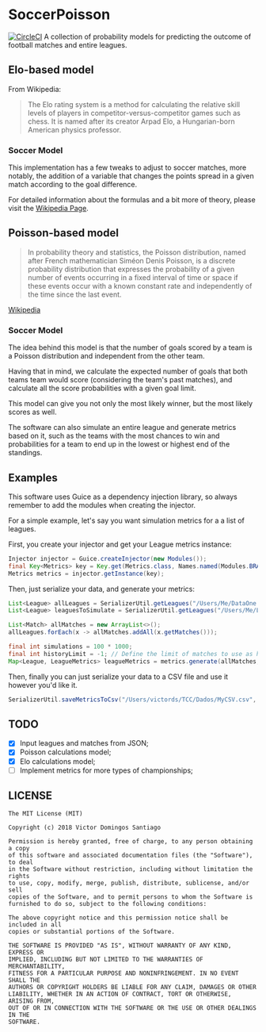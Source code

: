 # SoccerPoisson
[![CircleCI](https://circleci.com/gh/Victor-DS/SoccerPoisson.svg?style=svg)](https://circleci.com/gh/Victor-DS/SoccerPoisson)
A collection of probability models for predicting the outcome of football matches and entire leagues.

## Elo-based model
From Wikipedia:

> The Elo rating system is a method for calculating the relative skill levels of players in competitor-versus-competitor games such as chess. It is named after its creator Arpad Elo, a Hungarian-born American physics professor.

### Soccer Model
This implementation has a few tweaks to adjust to soccer matches, more notably, the addition of a variable that changes the points spread in a given match according to the goal difference.

For detailed information about the formulas and a bit more of theory, please visit the [Wikipedia Page](https://en.wikipedia.org/wiki/World_Football_Elo_Ratings).


## Poisson-based model
> In probability theory and statistics, the Poisson distribution, named after French mathematician Siméon Denis Poisson, is a discrete probability distribution that expresses the probability of a given number of events occurring in a fixed interval of time or space if these events occur with a known constant rate and independently of the time since the last event.

[Wikipedia](https://en.wikipedia.org/wiki/Poisson_distribution)

### Soccer Model
The idea behind this model is that the number of goals scored by a team is a Poisson distribution and independent from the other team.

Having that in mind, we calculate the expected number of goals that both teams team would score (considering the team's past matches), and calculate all the score probabilities with a given goal limit.

This model can give you not only the most likely winner, but the most likely scores as well.

The software can also simulate an entire league and generate metrics based on it, such as the teams with the most chances to win and probabilities for a team to end up in the lowest or highest end of the standings.

## Examples

This software uses Guice as a dependency injection library, so always remember to add the modules when creating the injector.

For a simple example, let's say you want simulation metrics for a a list of leagues. 

First, you create your injector and get your League metrics instance:

```java
Injector injector = Guice.createInjector(new Modules());
final Key<Metrics> key = Key.get(Metrics.class, Names.named(Modules.BRAZILIAN_CHAMPIONSHIP_METRICS_ELO)); //Or Modules.BRAZILIAN_CHAMPIONSHIP_METRICS_POISSON
Metrics metrics = injector.getInstance(key);
```

Then, just serialize your data, and generate your metrics:

```java
List<League> allLeagues = SerializerUtil.getLeagues("/Users/Me/DataOne.json", "/Users/Me/DataTwo.json", "/Users/Me/InfiniteData.json");
List<League> leaguesToSimulate = SerializerUtil.getLeagues("/Users/Me/LeaguesToSimulate.json");

List<Match> allMatches = new ArrayList<>();
allLeagues.forEach(x -> allMatches.addAll(x.getMatches()));

final int simulations = 100 * 1000;
final int historyLimit = -1; // Define the limit of matches to use as history to calculate probabilities, or use -1 to use it all.
Map<League, LeagueMetrics> leagueMetrics = metrics.generate(allMatches, historyLimit, leaguesToSimulate, simulations);
```

Then, finally you can just serialize your data to a CSV file and use it however you'd like it.

```java
SerializerUtil.saveMetricsToCsv("/Users/victords/TCC/Dados/MyCSV.csv", leagueMetrics.values());
```

## TODO
- [x] Input leagues and matches from JSON;
- [x] Poisson calculations model;
- [x] Elo calculations model;
- [ ] Implement metrics for more types of championships;

## LICENSE
```
The MIT License (MIT)

Copyright (c) 2018 Victor Domingos Santiago

Permission is hereby granted, free of charge, to any person obtaining a copy
of this software and associated documentation files (the "Software"), to deal
in the Software without restriction, including without limitation the rights
to use, copy, modify, merge, publish, distribute, sublicense, and/or sell
copies of the Software, and to permit persons to whom the Software is
furnished to do so, subject to the following conditions:

The above copyright notice and this permission notice shall be included in all
copies or substantial portions of the Software.

THE SOFTWARE IS PROVIDED "AS IS", WITHOUT WARRANTY OF ANY KIND, EXPRESS OR
IMPLIED, INCLUDING BUT NOT LIMITED TO THE WARRANTIES OF MERCHANTABILITY,
FITNESS FOR A PARTICULAR PURPOSE AND NONINFRINGEMENT. IN NO EVENT SHALL THE
AUTHORS OR COPYRIGHT HOLDERS BE LIABLE FOR ANY CLAIM, DAMAGES OR OTHER
LIABILITY, WHETHER IN AN ACTION OF CONTRACT, TORT OR OTHERWISE, ARISING FROM,
OUT OF OR IN CONNECTION WITH THE SOFTWARE OR THE USE OR OTHER DEALINGS IN THE
SOFTWARE.
```
